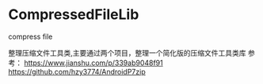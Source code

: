 # CompressedFileLib
compress file


整理压缩文件工具类,主要通过两个项目，整理一个简化版的压缩文件工具类库
 参考：
 https://www.jianshu.com/p/339ab9048f91
 https://github.com/hzy3774/AndroidP7zip
